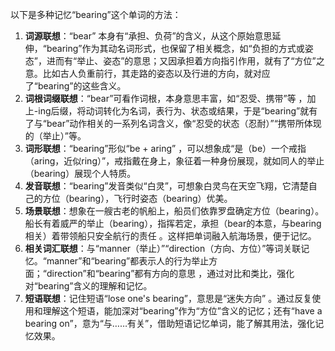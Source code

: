 以下是多种记忆“bearing”这个单词的方法：
1. **词源联想**：“bear” 本身有“承担、负荷”的含义，从这个原始意思延伸，“bearing”作为其动名词形式，也保留了相关概念，如“负担的方式或姿态”，进而有“举止、姿态”的意思；又因承担着方向指引作用，就有了“方位”之意。比如古人负重前行，其走路的姿态以及行进的方向，就对应了“bearing”的这些含义。 
2. **词根词缀联想**：“bear”可看作词根，本身意思丰富，如“忍受、携带”等 ，加上-ing后缀，将动词转化为名词，表行为、状态或结果，于是“bearing”就有了与“bear”动作相关的一系列名词含义，像“忍受的状态（忍耐）”“携带所体现的（举止）”等。
3. **词形联想**：“bearing”形似“be + aring” ，可以想象成“是（be）一个戒指（aring，近似ring）”，戒指戴在身上，象征着一种身份展现，就如同人的举止（bearing）展现个人特质。
4. **发音联想**：“bearing”发音类似“白灵”，可想象白灵鸟在天空飞翔，它清楚自己的方位（bearing），飞行时姿态（bearing）优美。
5. **场景联想**：想象在一艘古老的帆船上，船员们依靠罗盘确定方位（bearing）。船长有着威严的举止（bearing），指挥若定，承担（bear的本意，与bearing相关）着带领船只安全航行的责任 。这样把单词融入航海场景，便于记忆。
6. **相关词汇联想**：与“manner（举止）”“direction（方向、方位）”等词关联记忆。“manner”和“bearing”都表示人的行为举止方面；“direction”和“bearing”都有方向的意思 ，通过对比和类比，强化对“bearing”含义的理解和记忆。
7. **短语联想**：记住短语“lose one's bearing”，意思是“迷失方向” 。通过反复使用和理解这个短语，能加深对“bearing”作为“方位”含义的记忆；还有“have a bearing on”，意为“与……有关”，借助短语记忆单词，能了解其用法，强化记忆效果。 